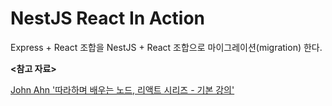 # NestJS React In Action

Express + React 조합을 NestJS + React 조합으로 마이그레이션(migration) 한다.

**<참고 자료>**

[John Ahn '따라하며 배우는 노드, 리액트 시리즈 - 기본 강의'](https://inf.run/HGxe)
